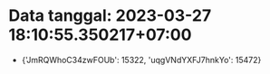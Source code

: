 # Data tanggal: 2023-03-27 18:10:55.350217+07:00

* {'JmRQWhoC34zwFOUb': 15322, 'uqgVNdYXFJ7hnkYo': 15472}
